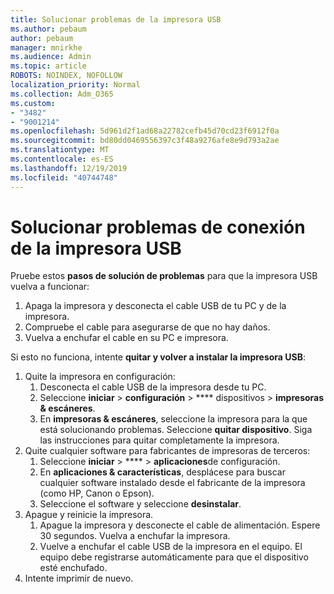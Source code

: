 ```yaml
---
title: Solucionar problemas de la impresora USB
ms.author: pebaum
author: pebaum
manager: mnirkhe
ms.audience: Admin
ms.topic: article
ROBOTS: NOINDEX, NOFOLLOW
localization_priority: Normal
ms.collection: Adm_O365
ms.custom:
- "3482"
- "9001214"
ms.openlocfilehash: 5d961d2f1ad68a22782cefb45d70cd23f6912f0a
ms.sourcegitcommit: bd80dd0469556397c3f48a9276afe8e9d793a2ae
ms.translationtype: MT
ms.contentlocale: es-ES
ms.lasthandoff: 12/19/2019
ms.locfileid: "40744748"
---
```

# <a name="fix-usb-printer-connection-issues"></a>Solucionar problemas de conexión de la impresora USB

Pruebe estos **pasos de solución de problemas** para que la impresora USB vuelva a funcionar:

1. Apaga la impresora y desconecta el cable USB de tu PC y de la impresora.
2. Compruebe el cable para asegurarse de que no hay daños.
3. Vuelva a enchufar el cable en su PC e impresora.

Si esto no funciona, intente **quitar y volver a instalar la impresora USB**:

1. Quite la impresora en configuración:
    1. Desconecta el cable USB de la impresora desde tu PC.
    2. Seleccione **iniciar** > **configuración** > **** dispositivos > **impresoras & escáneres**.
    3. En **impresoras & escáneres**, seleccione la impresora para la que está solucionando problemas. Seleccione **quitar dispositivo**. Siga las instrucciones para quitar completamente la impresora.
2. Quite cualquier software para fabricantes de impresoras de terceros:
    1. Seleccione **iniciar** > **** > **aplicaciones**de configuración.
    2. En **aplicaciones & características**, desplácese para buscar cualquier software instalado desde el fabricante de la impresora (como HP, Canon o Epson).
    3. Seleccione el software y seleccione **desinstalar**.
3. Apague y reinicie la impresora.<br>
    1. Apague la impresora y desconecte el cable de alimentación. Espere 30 segundos. Vuelva a enchufar la impresora.
    2. Vuelve a enchufar el cable USB de la impresora en el equipo. El equipo debe registrarse automáticamente para que el dispositivo esté enchufado.
4. Intente imprimir de nuevo.